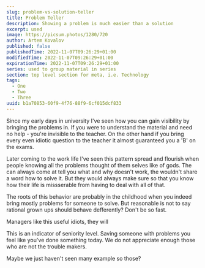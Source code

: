 ```yaml
---
slug: problem-vs-solution-teller
title: Problem Teller
description: Showing a problem is much easier than a solution
excerpt: used
image: https://picsum.photos/1280/720
author: Artem Kovalov
published: false
publishedTime: 2022-11-07T09:26:29+01:00
modifiedTime: 2022-11-07T09:26:29+01:00
expirationTime: 2022-11-07T09:26:29+01:00
series: used to group material in series
section: top level section for meta, i.e. Technology
tags:
  - One
  - Two
  - Three
uuid: b1a70853-60f9-4f76-88f9-6cf015dcf833
---
```


Since my early days in university I've seen how you can gain visibility by bringing the problems in.
If you were to understand the material and need no help - you're invisible to the teacher.
On the other hand if you bring every even idiotic question to the teacher it almost guaranteed you a 'B' on the exams.

Later coming to the work life I've seen this pattern spread and flourish when people knowing all the problems thought of them selves like of gods.
The can always come at tell you what and why doesn't work, the wouldn't share a word how to solve it. But they would always make sure so that you know how their life is missserable from having to deal with all of that.

The roots of this behavior are probably in the childhood when you indeed bring mostly problems for someone to solve. But reasonable is not to say rational grown ups should behave defferently? Don't be so fast.

Managers like this useful idiots, they will

This is an indicator of seniority level. Saving someone with problems you feel like you've done something today. We do not appreciate enough those who are not the trouble makers.

Maybe we just haven't seen many example so those?

